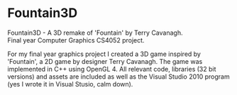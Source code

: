 # Fountain3D
Fountain3D - A 3D remake of 'Fountain' by Terry Cavanagh.  
Final year Computer Graphics CS4052 project.

For my final year graphics project I created a 3D game inspired by 'Fountain', a 2D game by designer Terry Cavanagh. The game was implemented in C++ using OpenGL 4. All relevant code, libraries (32 bit versions) and assets are included as well as the Visual Studio 2010 program (yes I wrote it in Visual Stusio, calm down).

